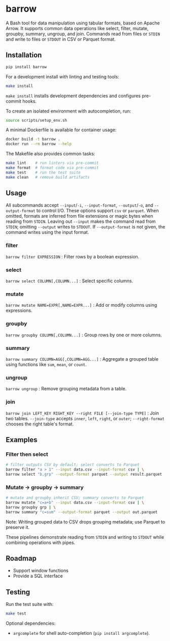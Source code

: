 # barrow
A Bash tool for data manipulation using tabular formats, based on Apache Arrow.
It supports common data operations like select, filter, mutate, groupby, summary, ungroup, and join.
Commands read from files or `STDIN` and write to files or `STDOUT` in CSV or Parquet format.

## Installation
```bash
pip install barrow
```

For a development install with linting and testing tools:

```bash
make install
```

`make install` installs development dependencies and configures pre-commit hooks.

To create an isolated environment with autocompletion, run:
```bash
source scripts/setup_env.sh
```
A minimal Dockerfile is available for container usage:
```bash
docker build -t barrow .
docker run --rm barrow --help
```

The Makefile also provides common tasks:

```bash
make lint    # run linters via pre-commit
make format  # format code via pre-commit
make test    # run the test suite
make clean   # remove build artifacts
```

## Usage
All subcommands accept `--input`/`-i`, `--input-format`, `--output`/`-o`, and `--output-format` to control I/O. These options support `csv` or `parquet`. When omitted, formats are inferred from file extensions or magic bytes when reading from `STDIN`. Leaving out `--input` makes the command read from `STDIN`; omitting `--output` writes to `STDOUT`. If `--output-format` is not given, the command writes using the input format.

### filter
`barrow filter EXPRESSION`
: Filter rows by a boolean expression.

### select
`barrow select COLUMN[,COLUMN...]`
: Select specific columns.

### mutate
`barrow mutate NAME=EXPR[,NAME=EXPR...]`
: Add or modify columns using expressions.

### groupby
`barrow groupby COLUMN[,COLUMN...]`
: Group rows by one or more columns.

### summary
`barrow summary COLUMN=AGG[,COLUMN=AGG...]`
: Aggregate a grouped table using functions like `sum`, `mean`, or `count`.

### ungroup
`barrow ungroup`
: Remove grouping metadata from a table.

### join
`barrow join LEFT_KEY RIGHT_KEY --right FILE [--join-type TYPE]`
: Join two tables. `--join-type` accepts `inner`, `left`, `right`, or `outer`; `--right-format` chooses the right table's format.

## Examples
### Filter then select
```bash
# filter outputs CSV by default; select converts to Parquet
barrow filter "a > 1" --input data.csv --input-format csv | \
barrow select "b,grp" --output-format parquet --output result.parquet
```

### Mutate → groupby → summary
```bash
# mutate and groupby inherit CSV; summary converts to Parquet
barrow mutate "c=a+b" --input data.csv --input-format csv | \
barrow groupby grp | \
barrow summary "c=sum" --output-format parquet --output out.parquet
```

Note: Writing grouped data to CSV drops grouping metadata; use Parquet to preserve it.

These pipelines demonstrate reading from `STDIN` and writing to `STDOUT` while combining operations with pipes.

## Roadmap
- Support window functions
- Provide a SQL interface

## Testing
Run the test suite with:

```bash
make test
```

Optional dependencies:
- `argcomplete` for shell auto-completion (`pip install argcomplete`).
